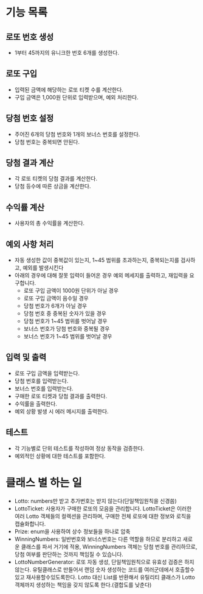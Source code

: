 # 기능 목록

## 로또 번호 생성
- 1부터 45까지의 유니크한 번호 6개를 생성한다.

## 로또 구입
- 입력된 금액에 해당하는 로또 티켓 수를 계산한다.
- 구입 금액은 1,000원 단위로 입력받으며, 예외 처리한다.

## 당첨 번호 설정
- 주어진 6개의 당첨 번호와 1개의 보너스 번호를 설정한다.
- 당첨 번호는 중복되면 안된다.

## 당첨 결과 계산
- 각 로또 티켓의 당첨 결과를 계산한다.
- 당첨 등수에 따른 상금을 계산한다.

## 수익률 계산
- 사용자의 총 수익률을 계산한다.

## 예외 사항 처리
- 자동 생성한 값이 중복값이 있는지, 1~45 범위를 초과하는지, 중복되는지를 검사하고, 예외를 발생시킨다
- 아래의 경우에 대해 잘못 입력이 들어온 경우 예외 메세지를 출력하고, 재입력을 요구합니다.
  - 로또 구입 금액이 1000원 단위가 아닐 경우
  - 로또 구입 금액이 음수일 경우 
  - 당첨 번호가 6개가 아닐 경우 
  - 당첨 번호 중 중복된 숫자가 있을 경우
  - 당첨 번호가 1~45 범위를 벗어날 경우 
  - 보너스 번호가 당첨 번호와 중복될 경우
  - 보너스 번호가 1~45 범위를 벗어날 경우 

## 입력 및 출력
- 로또 구입 금액을 입력받는다.
- 당첨 번호를 입력받는다.
- 보너스 번호를 입력받는다.
- 구매한 로또 티켓과 당첨 결과를 출력한다.
- 수익률을 출력한다.
- 예외 상황 발생 시 에러 메시지를 출력한다.

## 테스트
- 각 기능별로 단위 테스트를 작성하여 정상 동작을 검증한다.
- 예외적인 상황에 대한 테스트를 포함한다.

# 클래스 별 하는 일
- Lotto: numbers만 받고 추가번호는 받지 않는다(단일책임원칙을 신경씀)
- LottoTicket: 사용자가 구매한 로또의 모음을 관리합니다. LottoTicket은 이러한 여러 Lotto 객체들의 컬렉션을 관리하며, 구매한 전체 로또에 대한 정보와 로직을 캡슐화합니다.
- Prize: enum을 사용하여 상수 정보들을 하나로 압축
- WinningNumbers: 일반번호와 보너스번호는 다른 역할을 하므로 분리하고 새로운 클래스를 파서 거기에 적용, WinningNumbers 객체는 당첨 번호를 관리하므로, 당첨 여부를 판단하는 것까지 책임질 수 있습니다.
- LottoNumberGenerator: 로또 자동 생성, 단일책임원칙으로 유효성 검증은 하지 않는다. 유틸클래스로 만들어서 랜덤 숫자 생성하는 코드를 여러군데에서 호출할수있고 재사용할수있도록한다. Lotto 대신 List<Integer>를 반환해서 유틸리티 클래스가 Lotto 객체까지 생성하는 책임을 갖지 않도록 한다.(결합도를 낮춘다)
